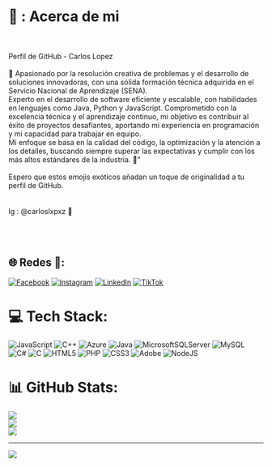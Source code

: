 # 💫 : Acerca de mi
<br><br>Perfil de GitHub - Carlos Lopez<br>   <br>🚀 Apasionado por la resolución creativa de problemas y el desarrollo de soluciones innovadoras, con una sólida formación técnica adquirida en el Servicio Nacional de Aprendizaje (SENA).<br> Experto en el desarrollo de software eficiente y escalable, con habilidades en lenguajes como Java, Python y JavaScript. Comprometido con la excelencia técnica y el aprendizaje continuo, mi objetivo es contribuir al éxito de proyectos desafiantes, aportando mi experiencia en programación y mi capacidad para trabajar en equipo.<br> Mi enfoque se basa en la calidad del código, la optimización y la atención a los detalles, buscando siempre superar las expectativas y cumplir con los más altos estándares de la industria. 🌟"<br><br>Espero que estos emojis exóticos añadan un toque de originalidad a tu perfil de GitHub.<br><br><br>Ig : @carloslxpxz 🧃<br><br><br><br>


## 🌐 Redes 🚀:
[![Facebook](https://img.shields.io/badge/Facebook-%231877F2.svg?logo=Facebook&logoColor=white)](https://facebook.com/https://www.facebook.com/carlosdavid.lopez.14224?mibextid=ZbWKwL) [![Instagram](https://img.shields.io/badge/Instagram-%23E4405F.svg?logo=Instagram&logoColor=white)](https://instagram.com/https://www.instagram.com/carloslxpxz?igsh=Y2k1YXE5OXlzbjdp) [![LinkedIn](https://img.shields.io/badge/LinkedIn-%230077B5.svg?logo=linkedin&logoColor=white)](https://linkedin.com/in/https://www.linkedin.com/in/carlos-lopez-3318432a8?utm_source=share&utm_campaign=share_via&utm_content=profile&utm_medium=android_app) [![TikTok](https://img.shields.io/badge/TikTok-%23000000.svg?logo=TikTok&logoColor=white)](https://tiktok.com/@https://www.tiktok.com/@carloswhxpx?_t=8mNXqYiIgez&_r=1) 

# 💻 Tech Stack:
![JavaScript](https://img.shields.io/badge/javascript-%23323330.svg?style=for-the-badge&logo=javascript&logoColor=%23F7DF1E) ![C++](https://img.shields.io/badge/c++-%2300599C.svg?style=for-the-badge&logo=c%2B%2B&logoColor=white) ![Azure](https://img.shields.io/badge/azure-%230072C6.svg?style=for-the-badge&logo=microsoftazure&logoColor=white) ![Java](https://img.shields.io/badge/java-%23ED8B00.svg?style=for-the-badge&logo=openjdk&logoColor=white) ![MicrosoftSQLServer](https://img.shields.io/badge/Microsoft%20SQL%20Server-CC2927?style=for-the-badge&logo=microsoft%20sql%20server&logoColor=white) ![MySQL](https://img.shields.io/badge/mysql-4479A1.svg?style=for-the-badge&logo=mysql&logoColor=white) ![C#](https://img.shields.io/badge/c%23-%23239120.svg?style=for-the-badge&logo=csharp&logoColor=white) ![C](https://img.shields.io/badge/c-%2300599C.svg?style=for-the-badge&logo=c&logoColor=white) ![HTML5](https://img.shields.io/badge/html5-%23E34F26.svg?style=for-the-badge&logo=html5&logoColor=white) ![PHP](https://img.shields.io/badge/php-%23777BB4.svg?style=for-the-badge&logo=php&logoColor=white) ![CSS3](https://img.shields.io/badge/css3-%231572B6.svg?style=for-the-badge&logo=css3&logoColor=white) ![Adobe](https://img.shields.io/badge/adobe-%23FF0000.svg?style=for-the-badge&logo=adobe&logoColor=white) ![NodeJS](https://img.shields.io/badge/node.js-6DA55F?style=for-the-badge&logo=node.js&logoColor=white)
# 📊 GitHub Stats:
![](https://github-readme-stats.vercel.app/api?username=carloslopxz&theme=react&hide_border=false&include_all_commits=false&count_private=false)<br/>
![](https://github-readme-streak-stats.herokuapp.com/?user=carloslopxz&theme=react&hide_border=false)<br/>
![](https://github-readme-stats.vercel.app/api/top-langs/?username=carloslopxz&theme=react&hide_border=false&include_all_commits=false&count_private=false&layout=compact)

---
[![](https://visitcount.itsvg.in/api?id=carloslopxz&icon=6&color=5)](https://visitcount.itsvg.in)

<!-- Proudly created with GPRM ( https://gprm.itsvg.in ) -->
